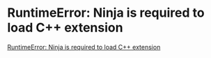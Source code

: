 # RuntimeError: Ninja is required to load C++ extension
[RuntimeError: Ninja is required to load C++ extension](https://aiwithcloud.com/2021/09/04/runtimeerror-ninja-is-required-to-load-c-extension/)
